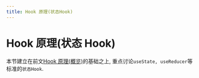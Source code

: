 ```yaml
---
title: Hook 原理(状态Hook)
---
```


# Hook 原理(状态 Hook)

本节建立在前文[Hook 原理(概览)](./hook-summary.md)的基础之上, 重点讨论`useState, useReducer`等标准的`状态Hook`.
